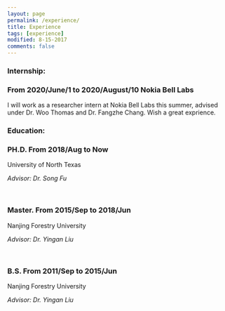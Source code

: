 ```yaml
---
layout: page
permalink: /experience/
title: Experience
tags: [experience]
modified: 8-15-2017
comments: false
---
```


### Internship:

<h3><a>From 2020/June/1 to 2020/August/10  Nokia Bell Labs</a></h3>

I will work as a researcher intern at Nokia Bell Labs this summer, advised under Dr. Woo Thomas and Dr. Fangzhe Chang. Wish a great exprience.


### Education:
<h3><a>PH.D.   From 2018/Aug to Now  </a></h3>
<p>University of North Texas</p>
<p><i>Advisor: Dr. Song Fu</i></p><br>

<h3><a>Master. From 2015/Sep to 2018/Jun  </a></h3>
<p>Nanjing Forestry University</p>
<p><i>Advisor: Dr. Yingan Liu</i></p><br>

<h3><a>B.S. From 2011/Sep to 2015/Jun  </a></h3>
<p>Nanjing Forestry University</p>
<p><i>Advisor: Dr. Yingan Liu</i></p><br>